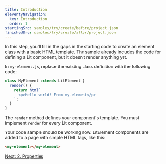 ```yaml
---
title: Introduction
eleventyNavigation:
  key: Introduction
  order: 1
startingSrc: samples/try/create/before/project.json
finishedSrc: samples/try/create/after/project.json
---
```


In this step, you'll fill in the gaps in the starting code to create an element class with a basic HTML template. The sample already includes the code for defining a Lit component, but it doesn't render anything yet.

In `my-element.js`, replace the existing class definition with the following code:

```js
class MyElement extends LitElement {
  render() {
    return html`
      <p>Hello world! From my-element</p>
    `;
  }
}
```

The `render` method defines your component's template. You must implement `render` for every Lit component.

Your code sample should be working now. LitElement components are added to a page with simple HTML tags, like this:

```html
<my-element></my-element>
```

[Next: 2. Properties](properties)
